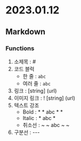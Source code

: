 # 2023.01.12

## Markdown

### Functions

1. 소제목 : #
2. 코드 블럭
   - 한 줄 : `abc`
   - 여러 줄 : ``` abc ```
3. 링크 : [string] (url)
4. 이미지 링크 : ! [string] (url)
5. 텍스트 강조
   - Bold : * * abc * *
   - Italic : * abc *
   - 취소선 : ~ ~ abc ~ ~
6. 구분선 : ---

